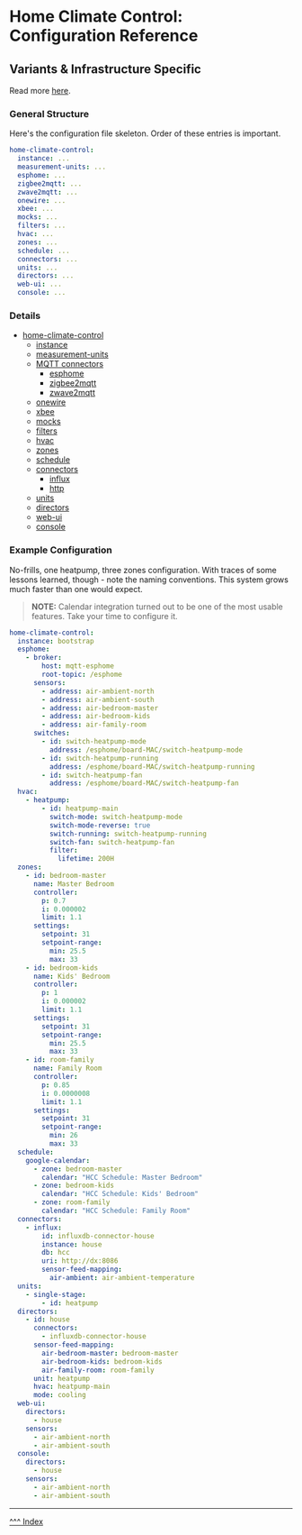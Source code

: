 Home Climate Control: Configuration Reference
==
## Variants & Infrastructure Specific
Read more [here](./variants.md).

### General Structure
Here's the configuration file skeleton. Order of these entries is important.
```yaml
home-climate-control:
  instance: ...
  measurement-units: ...
  esphome: ...
  zigbee2mqtt: ...
  zwave2mqtt: ...
  onewire: ...
  xbee: ...
  mocks: ...
  filters: ...
  hvac: ...
  zones: ...
  schedule: ...
  connectors: ...
  units: ...
  directors: ...
  web-ui: ...
  console: ...
```
### Details

* [home-climate-control](./home-climate-control.md)
    * [instance](./home-climate-control.md#instance)
    * [measurement-units](./home-climate-control.md#measurement-units)
    * [MQTT connectors](./mqtt.md)
        * [esphome](./esphome.md)
        * [zigbee2mqtt](./zigbee2mqtt.md)
        * [zwave2mqtt](./zwave2mqtt.md)
    * [onewire](./1-wire.md)
    * [xbee](./xbee.md)
    * [mocks](./mocks.md)
    * [filters](./filters.md)
    * [hvac](./hvac.md)
    * [zones](./zones.md)
    * [schedule](./schedule.md)
    * [connectors](./connectors.md)
        * [influx](./influx.md)
        * [http](./http.md)
    * [units](./units.md)
    * [directors](./directors.md)
    * [web-ui](./web-ui.md)
    * [console](./console.md)

### Example Configuration

No-frills, one heatpump, three zones configuration. With traces of some lessons learned, though - note the naming conventions. This system grows much faster than one would expect.

> **NOTE:** Calendar integration turned out to be one of the most usable features. Take your time to configure it.

```yaml
home-climate-control:
  instance: bootstrap
  esphome:
    - broker:
        host: mqtt-esphome
        root-topic: /esphome
      sensors:
        - address: air-ambient-north
        - address: air-ambient-south
        - address: air-bedroom-master
        - address: air-bedroom-kids
        - address: air-family-room
      switches:
        - id: switch-heatpump-mode
          address: /esphome/board-MAC/switch-heatpump-mode
        - id: switch-heatpump-running
          address: /esphome/board-MAC/switch-heatpump-running
        - id: switch-heatpump-fan
          address: /esphome/board-MAC/switch-heatpump-fan
  hvac:
    - heatpump:
        - id: heatpump-main
          switch-mode: switch-heatpump-mode
          switch-mode-reverse: true
          switch-running: switch-heatpump-running
          switch-fan: switch-heatpump-fan
          filter:
            lifetime: 200H
  zones:
    - id: bedroom-master
      name: Master Bedroom
      controller:
        p: 0.7
        i: 0.000002
        limit: 1.1
      settings:
        setpoint: 31
        setpoint-range:
          min: 25.5
          max: 33
    - id: bedroom-kids
      name: Kids' Bedroom
      controller:
        p: 1
        i: 0.000002
        limit: 1.1
      settings:
        setpoint: 31
        setpoint-range:
          min: 25.5
          max: 33
    - id: room-family
      name: Family Room
      controller:
        p: 0.85
        i: 0.0000008
        limit: 1.1
      settings:
        setpoint: 31
        setpoint-range:
          min: 26
          max: 33
  schedule:
    google-calendar:
      - zone: bedroom-master
        calendar: "HCC Schedule: Master Bedroom"
      - zone: bedroom-kids
        calendar: "HCC Schedule: Kids' Bedroom"
      - zone: room-family
        calendar: "HCC Schedule: Family Room"
  connectors:
    - influx:
        id: influxdb-connector-house
        instance: house
        db: hcc
        uri: http://dx:8086
        sensor-feed-mapping:
          air-ambient: air-ambient-temperature
  units:
    - single-stage:
        - id: heatpump
  directors:
    - id: house
      connectors:
        - influxdb-connector-house
      sensor-feed-mapping:
        air-bedroom-master: bedroom-master
        air-bedroom-kids: bedroom-kids
        air-family-room: room-family
      unit: heatpump
      hvac: heatpump-main
      mode: cooling
  web-ui:
    directors:
      - house
    sensors:
      - air-ambient-north
      - air-ambient-south
  console:
    directors:
      - house
    sensors:
      - air-ambient-north
      - air-ambient-south
```
---
[^^^ Index](../index.md)
